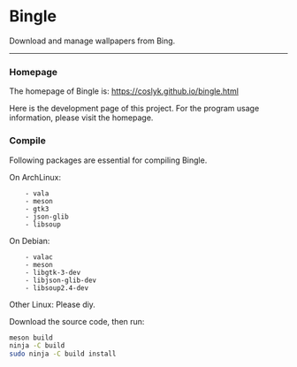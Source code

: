 # Bingle
Download and manage wallpapers from Bing.

***

### Homepage

The homepage of Bingle is: https://coslyk.github.io/bingle.html

Here is the development page of this project. For the program usage information, please visit the homepage.

### Compile

Following packages are essential for compiling Bingle.

On ArchLinux:

```
    - vala
    - meson
    - gtk3
    - json-glib
    - libsoup
```

On Debian:

```
    - valac
    - meson
    - libgtk-3-dev
    - libjson-glib-dev
    - libsoup2.4-dev

```

Other Linux: Please diy.

Download the source code, then run:

```bash
meson build
ninja -C build
sudo ninja -C build install
```

